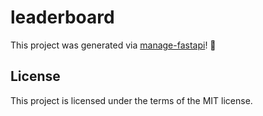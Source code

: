 # leaderboard 

This project was generated via [manage-fastapi](https://ycd.github.io/manage-fastapi/)! :tada:

## License

This project is licensed under the terms of the MIT license.
